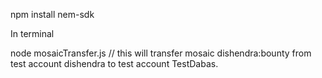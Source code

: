 npm install nem-sdk

In terminal

node mosaicTransfer.js // this will transfer mosaic dishendra:bounty from test account dishendra to test account TestDabas.

